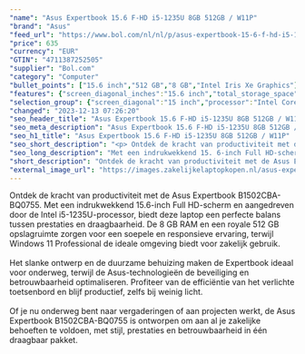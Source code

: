 ```yaml
---
"name": "Asus Expertbook 15.6 F-HD i5-1235U 8GB 512GB / W11P"
"brand": "Asus"
"feed_url": "https://www.bol.com/nl/nl/p/asus-expertbook-15-6-f-hd-i5-1235u-8gb-512gb-w11p/9300000167256582"
"price": 635
"currency": "EUR"
"GTIN": "4711387252505"
"supplier": "Bol.com"
"category": "Computer"
"bullet_points": ["15.6 inch","512 GB","8 GB","Intel Iris Xe Graphics"]
"features": {"screen_diagonal_inches":"15.6 inch","total_storage_space":"512 GB","memory_size":"8 GB","graphics_card":"Intel Iris Xe Graphics"}
"selection_group": {"screen_diagonal":"15 inch","processor":"Intel Core i5","changed_price_past_3_days":false,"product_family":"Expertbook"}
"changed": "2023-12-13 07:26:20"
"seo_header_title": "Asus Expertbook 15.6 F-HD i5-1235U 8GB 512GB / W11P"
"seo_meta_description": "Asus Expertbook 15.6 F-HD i5-1235U 8GB 512GB / W11P"
"seo_h1_title": "Asus Expertbook 15.6 F-HD i5-1235U 8GB 512GB / W11P"
"seo_short_description": "<p> Ontdek de kracht van productiviteit met de Asus Expertbook B1502CBA-BQ0755."
"seo_long_description": "Met een indrukwekkend 15. 6-inch Full HD-scherm en aangedreven door de Intel i5-1235U-processor, biedt deze laptop een perfecte balans tussen prestaties en draagbaarheid. De 8 GB RAM en een royale 512 GB opslagruimte zorgen voor een soepele en responsieve ervaring, terwijl Windows 11 Professional de ideale omgeving biedt voor zakelijk gebruik. <br /><br />Het slanke ontwerp en de duurzame behuizing maken de Expertbook ideaal voor onderweg, terwijl de Asus-technologieën de beveiliging en betrouwbaarheid optimaliseren. Profiteer van de efficiëntie van het verlichte toetsenbord en blijf productief, zelfs bij weinig licht. <br /><br />Of je nu onderweg bent naar vergaderingen of aan projecten werkt, de Asus Expertbook B1502CBA-BQ0755 is ontworpen om aan al je zakelijke behoeften te voldoen, met stijl, prestaties en betrouwbaarheid in één draagbaar pakket. </p>"
"short_description": "Ontdek de kracht van productiviteit met de Asus Expertbook B1502CBA-BQ0755. Met een indrukwekkend 15.6-inch Full HD-scherm en aangedreven door de Intel i5-1235U-processor, biedt deze laptop een perfecte balans tussen prestaties en draagbaarheid. De 8 GB RAM en een royale 512 GB opslagruimte zorgen voor een soepele en responsieve ervaring, terwijl Windows 11 Professional de ideale omgeving biedt voor zakelijk gebruik. Het slanke ontwerp en de duurzame behuizing maken de Expertbook ideaal voor onderweg, terwijl de Asus-technologieën de beveiliging en betrouwbaarheid optimaliseren. Profiteer van de efficiëntie van het verlichte toetsenbord en blijf productief, zelfs bij weinig licht. Of je nu onderweg bent naar vergaderingen of aan projecten werkt, de Asus Expertbook B1502CBA-BQ0755 is ontworpen om aan al je zakelijke behoeften te voldoen, met stijl, prestaties en betrouwbaarheid in één draagbaar pakket."
"external_image_url": "https://images.zakelijkelaptopkopen.nl/asus-expertbook-15-6-f-hd-i5-1235u-8gb-512gb-w11p.webp"
---
```


<p> Ontdek de kracht van productiviteit met de Asus Expertbook B1502CBA-BQ0755. Met een indrukwekkend 15.6-inch Full HD-scherm en aangedreven door de Intel i5-1235U-processor, biedt deze laptop een perfecte balans tussen prestaties en draagbaarheid. De 8 GB RAM en een royale 512 GB opslagruimte zorgen voor een soepele en responsieve ervaring, terwijl Windows 11 Professional de ideale omgeving biedt voor zakelijk gebruik.<br /><br />Het slanke ontwerp en de duurzame behuizing maken de Expertbook ideaal voor onderweg, terwijl de Asus-technologieën de beveiliging en betrouwbaarheid optimaliseren. Profiteer van de efficiëntie van het verlichte toetsenbord en blijf productief, zelfs bij weinig licht.<br /><br />Of je nu onderweg bent naar vergaderingen of aan projecten werkt, de Asus Expertbook B1502CBA-BQ0755 is ontworpen om aan al je zakelijke behoeften te voldoen, met stijl, prestaties en betrouwbaarheid in één draagbaar pakket. </p>